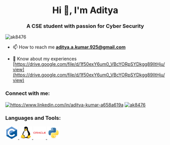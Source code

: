 <h1 align="center">Hi 👋, I'm Aditya</h1>
<h3 align="center">A CSE student with passion for Cyber Security</h3>

<p align="left"> <img src="https://komarev.com/ghpvc/?username=ak8476&label=Profile%20views&color=0e75b6&style=flat" alt="ak8476" /> </p>

- 📫 How to reach me **aditya.a.kumar.925@gmail.com**

- 📄 Know about my experiences [https://drive.google.com/file/d/1f50exY6um0_VBcYORpSYDkgg89lltHju/view](https://drive.google.com/file/d/1f50exY6um0_VBcYORpSYDkgg89lltHju/view)

<h3 align="left">Connect with me:</h3>
<p align="left">
<a href="https://linkedin.com/in/https://www.linkedin.com/in/aditya-kumar-a658a619a" target="blank"><img align="center" src="https://raw.githubusercontent.com/rahuldkjain/github-profile-readme-generator/master/src/images/icons/Social/linked-in-alt.svg" alt="https://www.linkedin.com/in/aditya-kumar-a658a619a" height="30" width="40" /></a>
<a href="https://www.hackerrank.com/ak8476" target="blank"><img align="center" src="https://raw.githubusercontent.com/rahuldkjain/github-profile-readme-generator/master/src/images/icons/Social/hackerrank.svg" alt="ak8476" height="30" width="40" /></a>
</p>

<h3 align="left">Languages and Tools:</h3>
<p align="left"> <a href="https://www.cprogramming.com/" target="_blank" rel="noreferrer"> <img src="https://raw.githubusercontent.com/devicons/devicon/master/icons/c/c-original.svg" alt="c" width="40" height="40"/> </a> <a href="https://www.linux.org/" target="_blank" rel="noreferrer"> <img src="https://raw.githubusercontent.com/devicons/devicon/master/icons/linux/linux-original.svg" alt="linux" width="40" height="40"/> </a> <a href="https://www.oracle.com/" target="_blank" rel="noreferrer"> <img src="https://raw.githubusercontent.com/devicons/devicon/master/icons/oracle/oracle-original.svg" alt="oracle" width="40" height="40"/> </a> <a href="https://www.python.org" target="_blank" rel="noreferrer"> <img src="https://raw.githubusercontent.com/devicons/devicon/master/icons/python/python-original.svg" alt="python" width="40" height="40"/> </a> </p>
